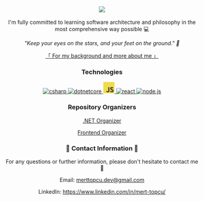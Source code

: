 <!-- Animated Hey!  -->
<div align="center">
<img src="https://readme-typing-svg.demolab.com?font=Inconsolata&weight=500&size=50&duration=2200&pause=0&color=E8765C&center=true&vCenter=true&multiline=true&repeat=false&random=false&width=1300&height=140&lines=Hey+there!;I+am+Mert.+Pleasure+to+having+you!" width="70%" />

<!-- Bio  -->
<!--
<p align="center">
I'm currently learning and improving myself at the Patika+ Bootcamp💼
</p>
-->
<p align="center">
I'm fully committed to learning software architecture and philosophy in the most comprehensive way possible 💻
</p>

<p align="center">
    <i>"Keep your eyes on the stars, and your feet on the ground." 🔭 </i>
</p>

<!-- My link.tr direction  -->
<p align="center">
    <a href="https://linktr.ee/mert_topcu" target="_blank">「 For my background and more about me 」</a>
</p>


<!-- Technology icons part  -->
<h3 align="center">Technologies</h3>
<p align="center"> 
<a href="https://docs.microsoft.com/en-us/dotnet/csharp/" target="_blank" rel=”noopener”> <img src="https://seeklogo.com/images/C/c-sharp-c-logo-02F17714BA-seeklogo.com.png" alt="csharp" width="27" height="30"/> </a>
<a href="https://dotnet.microsoft.com/" target="_blank" rel=”noopener”> <img src="https://upload.wikimedia.org/wikipedia/commons/thumb/e/ee/.NET_Core_Logo.svg/1200px-.NET_Core_Logo.svg.png" alt="dotnetcore" width="30" height="30"/> </a>
<a href="https://developer.mozilla.org/en-US/docs/Web/JavaScript" target="_blank" rel=”noopener”> <img src="https://raw.githubusercontent.com/devicons/devicon/master/icons/javascript/javascript-original.svg" alt="javascript" width="30" height="30"/> </a> 
<a href="https://reactjs.org/" target="_blank" rel=”noopener”> <img src="https://upload.wikimedia.org/wikipedia/commons/thumb/4/47/React.svg/1200px-React.svg.png" alt="react" width="33" height="30"/> </a> 
<a href="https://nodejs.org/en" target="_blank" rel=”noopener”> <img src="https://encore.dev/assets/resources/nodejs_frameworks_cover.png" alt="node.js" width="33" height="30"/> </a> 


<!--
<a href="https://getbootstrap.com" target="_blank" rel=”noopener”> <img src="https://raw.githubusercontent.com/devicons/devicon/master/icons/bootstrap/bootstrap-plain-wordmark.svg" alt="bootstrap" width="30" height="30"/> </a>
<a href="https://www.w3.org/html/" target="_blank" rel=”noopener”> <img src="https://raw.githubusercontent.com/devicons/devicon/master/icons/html5/html5-original-wordmark.svg" alt="html5" width="30" height="30"/> </a> 
<a href="https://https://www.microsoft.com/en-us/sql-server/sql-server-downloads" target="_blank" rel=”noopener”> <img src="https://uxwing.com/wp-content/themes/uxwing/download/brands-and-social-media/sql-server-icon.png" alt="microsoftsql" width="30" height="30"/> </a>
<a href="https://www.postgresql.org" target="_blank" rel=”noopener”> <img src="https://raw.githubusercontent.com/devicons/devicon/master/icons/postgresql/postgresql-original-wordmark.svg" alt="postgresql" width="30" height="30"/> </a>
<a href="https://www.w3schools.com/css/" target="_blank" rel=”noopener”> <img src="https://raw.githubusercontent.com/devicons/devicon/master/icons/css3/css3-original-wordmark.svg" alt="css3" width="28" height="28"/> </a> 
<a href="https://git-scm.com/" target="_blank" rel=”noopener”> <img src="https://www.vectorlogo.zone/logos/git-scm/git-scm-icon.svg" alt="git" width="30" height="30"/> </a>
-->




<h3 align="center">Repository Organizers</h3>

[.NET Organizer](https://github.com/users/Chessfull/projects/3/views/1)

[Frontend Organizer](https://github.com/users/Chessfull/projects/4/views/1)
    
<!-- Contact information part  -->
### :incoming_envelope: Contact Information :incoming_envelope:

For any questions or further information, please don't hesitate to contact me :pray:

Email: merttopcu.dev@gmail.com

LinkedIn: https://www.linkedin.com/in/mert-topcu/


<!--Github Api Statistics 

    <a href="https://github.com/Chessfull" style="flex: 1; text-align: center;">
        <img src="https://github-readme-streak-stats.herokuapp.com/?user=Chessfull&theme=radical&border=7F3FBF&background=0D1117" alt="GitHub streak"style="max-height: 10px; width: 40%;">
    </a>
<a href="https://github.com/Chessfull" style="flex: 1; text-align: center;">
        <img src="https://denvercoder1-github-readme-stats.vercel.app/api/top-langs/?username=Chessfull&langs_count=8&layout=compact&theme=react&border_color=7F3FBF&bg_color=0D1117&title_color=F85D7F&icon_color=F8D866" alt="Top Languages" height="130px" width= 40%;>
    </a> -->
 

<!--
**Chessfull/Chessfull** is a ✨ _special_ ✨ repository because its `README.md` (this file) appears on your GitHub profile.

Here are some ideas to get you started:

- 🔭 I’m currently working on ...
- 🌱 I’m currently learning ...
- 👯 I’m looking to collaborate on ...
- 🤔 I’m looking for help with ...
- 💬 Ask me about ...
- 📫 How to reach me: ...
- 😄 Pronouns: ...
- ⚡ Fun fact: ...
-->
